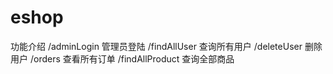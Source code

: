 # eshop
功能介绍
/adminLogin 管理员登陆
/findAllUser 查询所有用户
/deleteUser 删除用户
/orders 查看所有订单
/findAllProduct 查询全部商品
